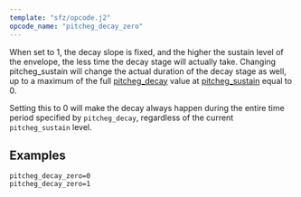 ```yaml
---
template: "sfz/opcode.j2"
opcode_name: "pitcheg_decay_zero"
---
```

When set to 1, the decay slope is fixed, and the higher
the sustain level of the envelope, the less time the decay stage will actually
take. Changing pitcheg_sustain will change the actual duration of the decay stage
as well, up to a maximum of the full [pitcheg_decay] value at [pitcheg_sustain]
equal to 0.

Setting this to 0 will make the decay always happen during the entire
time period specified by `pitcheg_decay`, regardless of the current
`pitcheg_sustain` level.

## Examples

```sfz
pitcheg_decay_zero=0
pitcheg_decay_zero=1
```


[pitcheg_decay]:   pitcheg_decay.md
[pitcheg_sustain]: pitcheg_sustain.md
